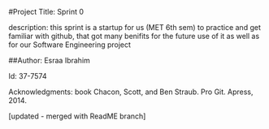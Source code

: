 
#Project Title: Sprint 0


description: this sprint is a startup for us (MET 6th sem) to practice and get familiar with github, that got many benifits for the future use of it as well as for our Software Engineering project

##Author: 
Esraa Ibrahim

Id: 37-7574

Acknowledgments: book Chacon, Scott, and Ben Straub. Pro Git. Apress, 2014.

[updated - merged with ReadME branch]
